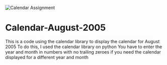 ![Calendar Assignment](https://user-images.githubusercontent.com/100479808/160303327-03c7994a-ab22-42a6-9598-97e37854ab68.png)
# Calendar-August-2005
This is a code using the calendar library to display the calendar for August 2005
To do this, I used the calendar library on python
You have to enter the year and month in numbers with no trailing zeroes if you need the calendar displayed for a different year and month
